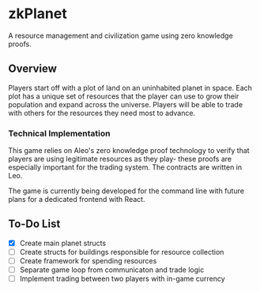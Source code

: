 # zkPlanet
A resource management and civilization game using zero knowledge proofs.

## Overview
Players start off with a plot of land on an uninhabited planet in space. Each plot has a unique set of resources that the player can use to grow their population and expand across the universe. Players will be able to trade with others for the resources they need most to advance.

### Technical Implementation
This game relies on Aleo's zero knowledge proof technology to verify that players are using legitimate resources as they play- these proofs are especially important for the trading system. The contracts are written in Leo.

The game is currently being developed for the command line with future plans for a dedicated frontend with React.

## To-Do List
- [x] Create main planet structs
- [ ] Create structs for buildings responsible for resource collection
- [ ] Create framework for spending resources
- [ ] Separate game loop from communicaton and trade logic
- [ ] Implement trading between two players with in-game currency
